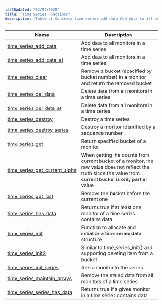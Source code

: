 ```yaml
---
lastUpdated: "02/04/2020"
title: "Time Series Functions"
description: "Table of Contents time series add data Add data to all monitors in a time series time series add data at Add data to all monitors in a time series time series clear Remove a bucket specified by bucket number in a monitor and return the removed bucket time series..."
---
```



| Name                                                                                                                      | Description                                                                                                                                                  |
|---------------------------------------------------------------------------------------------------------------------------|--------------------------------------------------------------------------------------------------------------------------------------------------------------|
| [time_series_add_data](/momentum/3/3-api/apis-time-series-add-data)                   | Add data to all monitors in a time series                                                                                                                    |
| [time_series_add_data_at](/momentum/3/3-api/apis-time-series-add-data-at)             | Add data to all monitors in a time series                                                                                                                    |
| [time_series_clear](/momentum/3/3-api/apis-time-series-clear)                         | Remove a bucket (specified by bucket number) in a monitor and return the removed bucket                                                                      |
| [time_series_del_data](/momentum/3/3-api/apis-time-series-del-data)                   | Delete data from all monitors in a time series                                                                                                               |
| [time_series_del_data_at](/momentum/3/3-api/apis-time-series-del-data-at)             | Delete data from all monitors in a time series                                                                                                               |
| [time_series_destroy](/momentum/3/3-api/apis-time-series-destroy)                     | Destroy a time series                                                                                                                                        |
| [time_series_destroy_series](/momentum/3/3-api/apis-time-series-destroy-series)       | Destroy a monitor identified by a sequence number                                                                                                            |
| [time_series_get](/momentum/3/3-api/apis-time-series-get)                             | Return specified bucket of a monitor                                                                                                                         |
| [time_series_get_current_alpha](/momentum/3/3-api/apis-time-series-get-current-alpha) | When getting the counts from current bucket of a monitor, the raw value does not reflect the truth since the value from current bucket is only partial value |
| [time_series_get_last](/momentum/3/3-api/apis-time-series-get-last)                   | Remove the bucket before the current one                                                                                                                     |
| [time_series_has_data](/momentum/3/3-api/apis-time-series-has-data)                   | Returns true if at least one monitor of a time series contains data                                                                                          |
| [time_series_init](/momentum/3/3-api/apis-time-series-init)                           | Function to allocate and initialize a time series data structure                                                                                             |
| [time_series_init2](/momentum/3/3-api/apis-time-series-init-2)                         | Similar to time_series_init() and supporting deleting item from a bucket                                                                                     |
| [time_series_init_series](/momentum/3/3-api/apis-time-series-init-series)             | Add a monitor to the series                                                                                                                                  |
| [time_series_maintain_arrays](/momentum/3/3-api/apis-time-series-maintain-arrays)     | Remove the staled data from all monitors of a time series                                                                                                    |
| [time_series_series_has_data](/momentum/3/3-api/apis-time-series-series-has-data)     | Returns true if a given monitor in a time series contains data                                                                                               |

